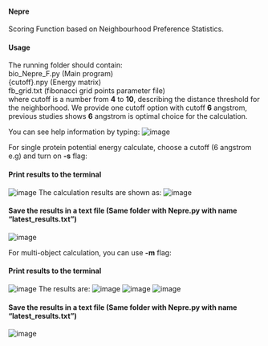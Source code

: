 #### Nepre ####
Scoring Function based on Neighbourhood Preference Statistics. 
#### Usage ####
The running folder should contain: \
bio_Nepre_F.py (Main program) \
{cutoff}.npy (Energy matrix) \
fb_grid.txt (fibonacci grid points parameter file) \
where cutoff is a number from **4** to **10**, describing the distance threshold for the neighborhood. We provide one cutoff option with cutoff **6** angstrom, previous studies shows **6** angstrom is optimal choice for the calculation.

You can see help information by typing:
![image](https://user-images.githubusercontent.com/92762541/140542119-38eedc61-b0af-48a9-890f-9f9f30b66ace.png)

For single protein potential energy calculate, choose a cutoff (6 angstrom e.g) and turn on **-s** flag:
#### Print results to the terminal ####
![image](https://user-images.githubusercontent.com/92762541/140543143-e5a166d4-d4af-4619-b558-9f27d708ff97.png)
The calculation results are shown as:
![image](https://user-images.githubusercontent.com/92762541/140543268-61894b1e-3ad9-41a6-991e-ec1d6d8600e7.png)
#### Save the results in a text file (Same folder with Nepre.py with name “latest_results.txt”) ####
![image](https://user-images.githubusercontent.com/92762541/140543529-17e2501a-4b35-4cde-a5c3-d74a87271886.png)

For multi-object calculation, you can use **-m** flag:
#### Print results to the terminal ####
![image](https://user-images.githubusercontent.com/92762541/140543951-6647e487-3ff5-4308-923f-a43ca6b64983.png)
The results are:
![image](https://user-images.githubusercontent.com/92762541/140547048-2cb423d4-15a9-428c-9a18-9bc83417d246.png)
![image](https://user-images.githubusercontent.com/92762541/140547202-0f9cde14-7e2a-4e69-8af8-08a3414ad458.png)
![image](https://user-images.githubusercontent.com/92762541/140547298-17b44c2c-f515-4827-8dde-32415aaf7a9d.png)

#### Save the results in a text file (Same folder with Nepre.py with name “latest_results.txt”) ####
![image](https://user-images.githubusercontent.com/92762541/140547592-06278181-41b4-47b0-a632-06d6f92514f8.png)

